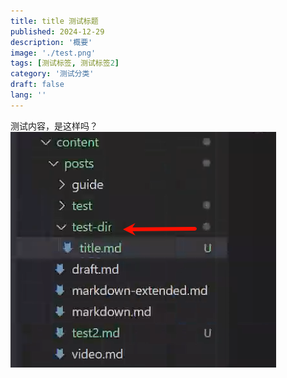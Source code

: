 ```yaml
---
title: title 测试标题
published: 2024-12-29
description: '概要'
image: './test.png'
tags: [测试标签, 测试标签2]
category: '测试分类'
draft: false 
lang: ''
---
```



测试内容，是这样吗？ 
![img](./test.png "鼠标悬浮提示")